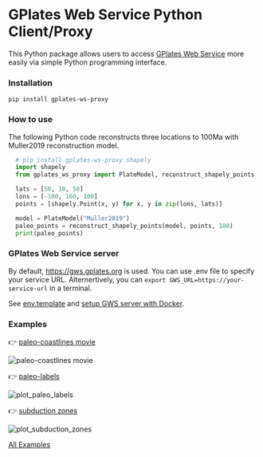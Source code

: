 # GPlates Web Service Python Client/Proxy

This Python package allows users to access [GPlates Web Service](https://gwsdoc.gplates.org/) more easily via simple Python programming interface.

### Installation

`pip install gplates-ws-proxy`

### How to use

The following Python code reconstructs three locations to 100Ma with Muller2019 reconstruction model.

```python
  # pip install gplates-ws-proxy shapely
  import shapely
  from gplates_ws_proxy import PlateModel, reconstruct_shapely_points

  lats = [50, 10, 50]
  lons = [-100, 160, 100]
  points = [shapely.Point(x, y) for x, y in zip(lons, lats)]

  model = PlateModel("Muller2019")
  paleo_points = reconstruct_shapely_points(model, points, 100)
  print(paleo_points)
```

### GPlates Web Service server

By default, https://gws.gplates.org is used. You can use .env file to specify your service URL. Alternertively, you can `export GWS_URL=https://your-service-url` in a terminal.

See [env.template](src/gplates_ws_proxy/env.template) and [setup GWS server with Docker](https://github.com/GPlates/gplates-web-service/tree/master/docker#-quick-start).

### Examples

👉 [paleo-coastlines movie](examples/paleo-coastlines.ipynb)

![paleo-coastlines movie](https://github.com/michaelchin/gplates-python-proxy/assets/2688316/11113728-967a-445c-9941-7b82523138ea)

👉 [paleo-labels](examples/plot_paleo_labels.py)

![plot_paleo_labels](https://github.com/michaelchin/gplates-python-proxy/assets/2688316/5e3a1f6b-e1d7-4d9f-b2f8-967e530d3a8e)

👉 [subduction zones](examples/plot_subduction_zones.py)

![plot_subduction_zones](https://github.com/michaelchin/gplates-python-proxy/assets/2688316/5b491f47-38df-4dd4-80c6-ded0e17fe965)

[All Examples](examples/readme.md)
